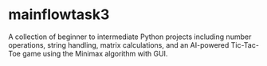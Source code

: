 # mainflowtask3
A collection of beginner to intermediate Python projects including number operations, string handling, matrix calculations, and an AI-powered Tic-Tac-Toe game using the Minimax algorithm with GUI.
